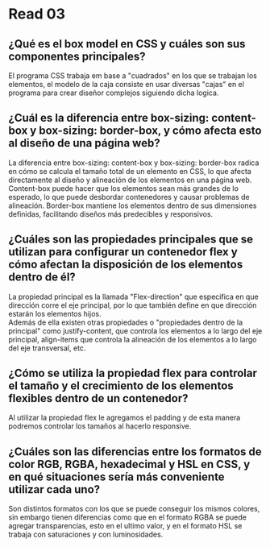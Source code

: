 # Read 03

## ¿Qué es el box model en CSS y cuáles son sus componentes principales?
El programa CSS trabaja em base a "cuadrados" en los que se trabajan los elementos, el modelo de la caja consiste en usar diversas "cajas"
en el programa para crear diseñor complejos siguiendo dicha logica.   

## ¿Cuál es la diferencia entre box-sizing: content-box y box-sizing: border-box, y cómo afecta esto al diseño de una página web?
La diferencia entre box-sizing: content-box y box-sizing: border-box radica en cómo se calcula el tamaño total de un elemento en CSS, lo que afecta directamente al diseño y alineación de los elementos en una página web.
Content-box puede hacer que los elementos sean más grandes de lo esperado, lo que puede desbordar contenedores y causar problemas de alineación.
Border-box mantiene los elementos dentro de sus dimensiones definidas, facilitando diseños más predecibles y responsivos.

## ¿Cuáles son las propiedades principales que se utilizan para configurar un contenedor flex y cómo afectan la disposición de los elementos dentro de él?
La propiedad principal es la llamada "Flex-direction" que especifica en que dirección corre el eje principal, por lo que también define en que dirección estarán los elementos hijos.  
Además de ella existen otras propiedades o "propiedades dentro de la principal" como justify-content, que controla los elementos a lo largo del eje principal, align-items que controla la alineación de los elementos a lo largo del eje transversal, etc.


## ¿Cómo se utiliza la propiedad flex para controlar el tamaño y el crecimiento de los elementos flexibles dentro de un contenedor?
Al utilizar la propiedad flex le agregamos el padding y de esta manera podremos controlar los tamaños al hacerlo responsive.  

## ¿Cuáles son las diferencias entre los formatos de color RGB, RGBA, hexadecimal y HSL en CSS, y en qué situaciones sería más conveniente utilizar cada uno?
Son distintos formatos con los que se puede conseguir los mismos colores, sin embargo tienen diferencias como que en el formato RGBA se puede agregar transparencias, esto en el ultimo valor, y en el formato HSL se trabaja con saturaciones y con luminosidades. 




